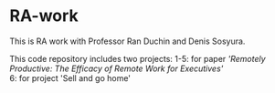 # RA-work

This is RA work with Professor Ran Duchin and Denis Sosyura.

This code repository includes two projects:
1-5: for paper *'Remotely Productive: The Efficacy of Remote Work for Executives'*\
6: for project 'Sell and go home'
